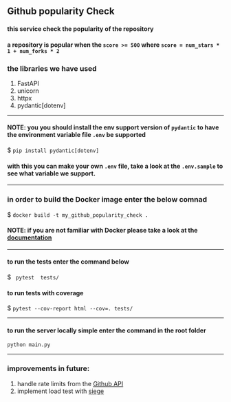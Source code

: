 ## Github popularity Check

#### this service check the popularity of the repository
#### a repository is popular when the `score >= 500` where `score = num_stars * 1 + num_forks * 2`

### the libraries we have used 
1. FastAPI
2. unicorn
3. httpx
4. pydantic[dotenv]
***
#### NOTE: you you should install the env support version of `pydantic` to have the environment variable file `.env` be supported
$ `pip install pydantic[dotenv]`
#### with this you can make your own `.env` file, take a look at the `.env.sample` to see what variable we support.
***
### in order to build the Docker image enter the below comnad 
$ `docker build -t my_github_popularity_check .`
#### NOTE: if you are not familiar with Docker please take a look at the [documentation](https://docs.docker.com/)
***
#### to run the tests enter the command below
$ ` pytest  tests/`
#### to run tests with coverage
$ `pytest --cov-report html --cov=. tests/`
***
#### to run the server locally simple enter the command in the root folder 
`python main.py` 
***

### improvements in future:
1. handle rate limits from the [Github API](https://docs.github.com/en/rest/rate-limit#about-the-rate-limit-api)
2. implement load test with [siege](https://github.com/JoeDog/siege)
